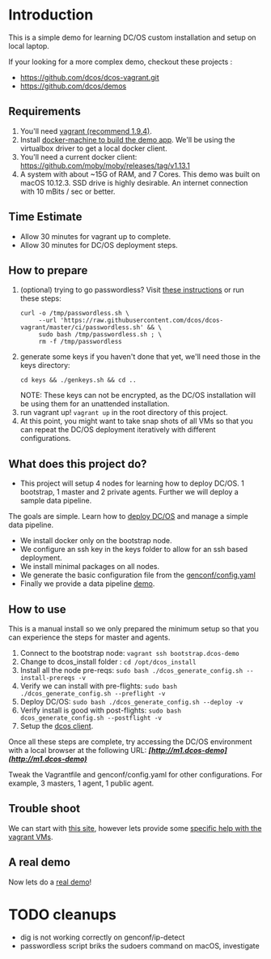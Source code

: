 # Introduction

This is a simple demo for learning DC/OS custom installation and setup on local laptop.

If your looking for a more complex demo, checkout these projects :
- https://github.com/dcos/dcos-vagrant.git
- https://github.com/dcos/demos

## Requirements

1. You'll need [vagrant (recommend 1.9.4)](https://www.vagrantup.com/).
2. Install [docker-machine to build the demo app](https://github.com/docker/machine/releases/tag/v0.11.0).  We'll be using the virtualbox driver to get a local docker client.
3. You'll need a current docker client:  https://github.com/moby/moby/releases/tag/v1.13.1
3. A system with about ~15G of RAM, and 7 Cores.  This demo was built on macOS 10.12.3.  SSD drive is highly desirable.  An internet connection with 10 mBits / sec or better.

## Time Estimate

- Allow 30 minutes for vagrant up to complete.
- Allow 30 minutes for DC/OS deployment steps.

## How to prepare

1. (optional) trying to go passwordless?  Visit [these instructions](https://github.com/devopsgroup-io/vagrant-hostmanager#passwordless-sudo) or run these steps:
   ```
   curl -o /tmp/passwordless.sh \
        --url 'https://raw.githubusercontent.com/dcos/dcos-vagrant/master/ci/passwordless.sh' && \
        sudo bash /tmp/passwordless.sh ; \
        rm -f /tmp/passwordless
   ```
1. generate some keys if you haven't done that yet, we'll need those in the keys directory:
   ```
   cd keys && ./genkeys.sh && cd ..
   ```
   NOTE: These keys can not be encrypted, as the DC/OS installation will be using them for an unattended installation.
1. run vagrant up!  `vagrant up` in the root directory of this project.
1. At this point, you might want to take snap shots of all VMs so that you can repeat the DC/OS deployment iteratively with different configurations.

## What does this project do?

- This project will setup 4 nodes for learning how to deploy DC/OS. 1 bootstrap, 1 master and 2 private agents. Further we will deploy a sample data pipeline.

The goals are simple.  Learn how to [deploy DC/OS](https://dcos.io/docs/1.9/installing/custom/) and manage a simple data pipeline.

- We install docker only on the bootstrap node.
- We configure an ssh key in the keys folder to allow for an ssh based deployment.
- We install minimal packages on all nodes.
- We generate the basic configuration file from the [genconf/config.yaml](genconf/config.yaml)
- Finally we provide a data pipeline [demo](demo/README.md).

## How to use

This is a manual install so we only prepared the minimum setup so that you can experience the steps for master and agents.

1. Connect to the bootstrap node: `vagrant ssh bootstrap.dcos-demo`
2. Change to dcos_install folder : `cd /opt/dcos_install`
3. Install all the node pre-reqs:  `sudo bash ./dcos_generate_config.sh --install-prereqs -v`
4. Verify we can install with pre-flights: `sudo bash ./dcos_generate_config.sh --preflight -v`
4. Deploy DC/OS: `sudo bash ./dcos_generate_config.sh --deploy -v`
5. Verify install is good with post-flights: `sudo bash dcos_generate_config.sh --postflight -v`
6. Setup the [dcos client](docs/dcoscli.md).

Once all these steps are complete, try accessing the DC/OS environment with a local browser at the following URL: ***[http://m1.dcos-demo](http://m1.dcos-demo)***

Tweak the Vagrantfile and genconf/config.yaml for other configurations.  For example, 3 masters, 1 agent, 1 public agent.

## Trouble shoot

We can start with [this site](https://dcos.io/docs/1.9/installing/troubleshooting/), however lets provide some [specific help with the vagrant VMs](docs/TROUBLESHOOTING.md).

## A real demo
Now lets do a [real demo](demo/README.md)!

# TODO cleanups

* dig is not working correctly on genconf/ip-detect
* passwordless script briks the sudoers command on macOS, investigate
